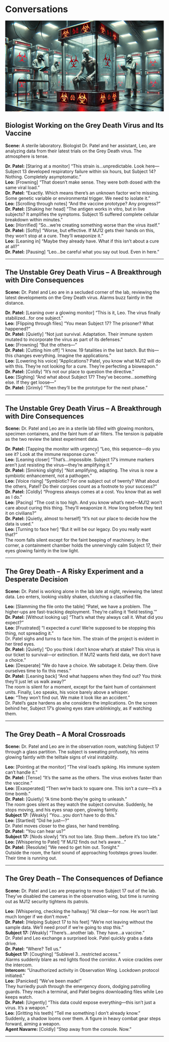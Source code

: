 # Conversations

![The Grey Death – The Consequences of Defiance.](./pic/thread-06-grey-death-prototype-pic-01.webp)

## Biologist Working on the Grey Death Virus and Its Vaccine

**Scene:** A sterile laboratory. Biologist Dr. Patel and her assistant, Leo, are analyzing data from their latest trials on the Grey Death virus. The atmosphere is tense.  

**Dr. Patel:** [Staring at a monitor] “This strain is…unpredictable. Look here—Subject 13 developed respiratory failure within six hours, but Subject 14? Nothing. Completely asymptomatic.”  
**Leo:** [Frowning] “That doesn’t make sense. They were both dosed with the same viral load.”  
**Dr. Patel:** “Exactly. Which means there’s an unknown factor we’re missing. Some genetic variable or environmental trigger. We need to isolate it.”  
**Leo:** [Scrolling through notes] “And the vaccine prototype? Any progress?”  
**Dr. Patel:** [Shaking her head] “The antigen works in vitro, but in live subjects? It amplifies the symptoms. Subject 15 suffered complete cellular breakdown within minutes.”  
**Leo:** [Horrified] “So…we’re creating something worse than the virus itself.”  
**Dr. Patel:** [Softly] “Worse, but effective. If MJ12 gets their hands on this, they won’t stop at a cure. They’ll weaponize it.”  
**Leo:** [Leaning in] “Maybe they already have. What if this isn’t about a cure at all?”  
**Dr. Patel:** [Pausing] “Leo…be careful what you say out loud. Even in here.”  

---

## The Unstable Grey Death Virus – A Breakthrough with Dire Consequences

**Scene:** Dr. Patel and Leo are in a secluded corner of the lab, reviewing the latest developments on the Grey Death virus. Alarms buzz faintly in the distance.  

**Dr. Patel:** [Leaning over a glowing monitor] “This is it, Leo. The virus finally stabilized…for one subject.”  
**Leo:** [Flipping through files] “You mean Subject 17? The prisoner? What happened?”  
**Dr. Patel:** [Quietly] “Not just survival. Adaptation. Their immune system mutated to incorporate the virus as part of its defenses.”  
**Leo:** [Frowning] “But the others—”  
**Dr. Patel:** [Cutting him off] “I know. 19 fatalities in the last batch. But this—this changes everything. Imagine the applications.”  
**Leo:** [Lowering his voice] “Applications? Patel, you know what MJ12 will do with this. They’re not looking for a cure. They’re perfecting a bioweapon.”  
**Dr. Patel:** [Coldly] “It’s not our place to question the directive.”  
**Leo:** [Sighing] “And what about Subject 17? They’ve become…something else. If they get loose—”  
**Dr. Patel:** [Grimly] “Then they’ll be the prototype for the next phase.”  

---

## The Unstable Grey Death Virus – A Breakthrough with Dire Consequences

**Scene:** Dr. Patel and Leo are in a sterile lab filled with glowing monitors, specimen containers, and the faint hum of air filters. The tension is palpable as the two review the latest experiment data.  

**Dr. Patel:** [Tapping the monitor with urgency] “Leo, this sequence—do you see it? Look at the immune response curve.”  
**Leo:** [Leaning closer] “That’s…impossible. Subject 17’s immune markers aren’t just resisting the virus—they’re amplifying it.”  
**Dr. Patel:** [Smirking slightly] “Not amplifying, adapting. The virus is now a symbiotic enhancement, not a pathogen.”  
**Leo:** [Voice rising] “Symbiotic? For one subject out of twenty? What about the others, Patel? Do their corpses count as a footnote to your success?”
**Dr. Patel:** [Coldly] “Progress always comes at a cost. You know that as well as I do.”  
**Leo:** [Pacing] “The cost is too high. And you know what’s next—MJ12 won’t care about curing this thing. They’ll weaponize it. How long before they test it on civilians?”  
**Dr. Patel:** [Quietly, almost to herself] “It’s not our place to decide how the data is used.”  
**Leo:** [Turning to face her] “But it will be our legacy. Do you really want that?”  
The room falls silent except for the faint beeping of machinery. In the corner, a containment chamber holds the unnervingly calm Subject 17, their eyes glowing faintly in the low light.  

---

## The Grey Death – A Risky Experiment and a Desperate Decision

**Scene:** Dr. Patel is working alone in the lab late at night, reviewing the latest data. Leo enters, looking visibly shaken, clutching a classified file.  

**Leo:** [Slamming the file onto the table] “Patel, we have a problem. The higher-ups are fast-tracking deployment. They’re calling it ‘field testing.’”  
**Dr. Patel:** [Without looking up] “That’s what they always call it. What did you expect?”  
**Leo:** [Frustrated] “I expected a cure! We’re supposed to be stopping this thing, not spreading it.”  
Dr. Patel sighs and turns to face him. The strain of the project is evident in her tired eyes.  
**Dr. Patel:** [Quietly] “Do you think I don’t know what’s at stake? This virus is our ticket to survival—or extinction. If MJ12 wants field data, we don’t have a choice.”  
**Leo:** [Desperate] “We do have a choice. We sabotage it. Delay them. Give ourselves time to fix this mess.”  
**Dr. Patel:** [Leaning back] “And what happens when they find out? You think they’ll just let us walk away?”  
The room is silent for a moment, except for the faint hum of containment units. Finally, Leo speaks, his voice barely above a whisper.  
**Leo:** “They won’t find out. We make it look like an accident.”  
Dr. Patel’s gaze hardens as she considers the implications. On the screen behind her, Subject 17’s glowing eyes stare unblinkingly, as if watching them.  

---

## The Grey Death – A Moral Crossroads

**Scene:** Dr. Patel and Leo are in the observation room, watching Subject 17 through a glass partition. The subject is sweating profusely, his veins glowing faintly with the telltale signs of viral instability.  

**Leo:** [Pointing at the monitor] “The viral load’s spiking. His immune system can’t handle it.”  
**Dr. Patel:** [Tense] “It’s the same as the others. The virus evolves faster than the vaccine.”  
**Leo:** [Exasperated] “Then we’re back to square one. This isn’t a cure—it’s a time bomb.”  
**Dr. Patel:** [Quietly] “A time bomb they’re going to unleash.”  
The room goes silent as they watch the subject convulse. Suddenly, he stops moving, and his eyes snap open, glowing faintly.  
**Subject 17:** [Weakly] “You…you don’t have to do this.”  
**Leo:** [Startled] “Did he just—?”  
Dr. Patel moves closer to the glass, her hand trembling.  
**Dr. Patel:** “You can hear us?”  
**Subject 17:** [Nods slowly] “It’s not too late. Stop them…before it’s too late.”  
**Leo:** [Whispering to Patel] “If MJ12 finds out he’s aware…”  
**Dr. Patel:** [Resolute] “We need to get him out. Tonight.”  
Outside the room, the faint sound of approaching footsteps grows louder. Their time is running out.  

---

## The Grey Death – The Consequences of Defiance

**Scene:** Dr. Patel and Leo are preparing to move Subject 17 out of the lab. They’ve disabled the cameras in the observation wing, but time is running out as MJ12 security tightens its patrols.  

**Leo:** [Whispering, checking the hallway] “All clear—for now. He won’t last much longer if we don’t move.”  
**Dr. Patel:** [Helping Subject 17 to his feet] “We’re not leaving without the sample data. We’ll need proof if we’re going to stop this.”  
**Subject 17:** [Weakly] “There’s…another lab. They have…a vaccine.”  
Dr. Patel and Leo exchange a surprised look. Patel quickly grabs a data drive.  
**Dr. Patel:** “Where? Tell us.”  
**Subject 17:** [Coughing] “Sublevel 3…restricted access.”  
Alarms suddenly blare as red lights flood the corridor. A voice crackles over the intercom.  
**Intercom:** “Unauthorized activity in Observation Wing. Lockdown protocol initiated.”  
**Leo:** [Panicked] “We’ve been made!”  
They hurriedly push through the emergency doors, dodging patrolling guards. They reach a terminal, and Patel begins downloading files while Leo keeps watch.  
**Dr. Patel:** [Urgently] “This data could expose everything—this isn’t just a virus. It’s a weapon.”  
**Leo:** [Gritting his teeth] “Tell me something I don’t already know.”  
Suddenly, a shadow looms over them. A figure in heavy combat gear steps forward, aiming a weapon.  
**Agent Navarre:** [Coldly] “Step away from the console. Now.”  

---
